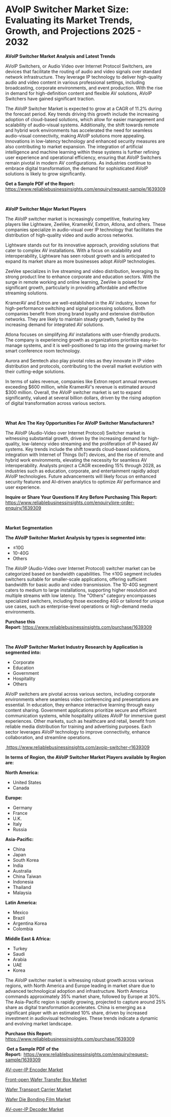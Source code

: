 <p><h1>AVoIP Switcher Market Size: Evaluating its Market Trends, Growth, and Projections 2025 - 2032</h1></p><p><strong>AVoIP Switcher Market Analysis and Latest Trends</strong></p>
<p><p>AVoIP Switchers, or Audio Video over Internet Protocol Switchers, are devices that facilitate the routing of audio and video signals over standard network infrastructure. They leverage IP technology to deliver high-quality audio and video content in various professional settings, including broadcasting, corporate environments, and event production. With the rise in demand for high-definition content and flexible AV solutions, AVoIP Switchers have gained significant traction.</p><p>The AVoIP Switcher Market is expected to grow at a CAGR of 11.2% during the forecast period. Key trends driving this growth include the increasing adoption of cloud-based solutions, which allow for easier management and scalability of audio-visual systems. Additionally, the shift towards remote and hybrid work environments has accelerated the need for seamless audio-visual connectivity, making AVoIP solutions more appealing. Innovations in low-latency technology and enhanced security measures are also contributing to market expansion. The integration of artificial intelligence and machine learning within these systems is further refining user experience and operational efficiency, ensuring that AVoIP Switchers remain pivotal in modern AV configurations. As industries continue to embrace digital transformation, the demand for sophisticated AVoIP solutions is likely to grow significantly.</p></p>
<p><strong>Get a Sample PDF of the Report:&nbsp;</strong> <a href="https://www.reliablebusinessinsights.com/enquiry/request-sample/1639309?utm_campaign=950&utm_medium=2&utm_source=Github&utm_content=ia&utm_term=12022025&utm_id=avoip-switcher">https://www.reliablebusinessinsights.com/enquiry/request-sample/1639309</a></p>
<p>&nbsp;</p>
<p><strong>AVoIP Switcher Major Market Players</strong></p>
<p><p>The AVoIP switcher market is increasingly competitive, featuring key players like Lightware, ZeeVee, KramerAV, Extron, Atlona, and others. These companies specialize in audio-visual over IP technology that facilitates the distribution of high-quality video and audio across networks.</p><p>Lightware stands out for its innovative approach, providing solutions that cater to complex AV installations. With a focus on scalability and interoperability, Lightware has seen robust growth and is anticipated to expand its market share as more businesses adopt AVoIP technologies.</p><p>ZeeVee specializes in live streaming and video distribution, leveraging its strong product line to enhance corporate and education sectors. With the surge in remote working and online learning, ZeeVee is poised for significant growth, particularly in providing affordable and effective streaming solutions.</p><p>KramerAV and Extron are well-established in the AV industry, known for high-performance switching and signal processing solutions. Both companies benefit from strong brand loyalty and extensive distribution networks. They are likely to maintain steady growth, fueled by the increasing demand for integrated AV solutions.</p><p>Atlona focuses on simplifying AV installations with user-friendly products. The company is experiencing growth as organizations prioritize easy-to-manage systems, and it is well-positioned to tap into the growing market for smart conference room technology.</p><p>Aurora and Semtech also play pivotal roles as they innovate in IP video distribution and protocols, contributing to the overall market evolution with their cutting-edge solutions.</p><p>In terms of sales revenue, companies like Extron report annual revenues exceeding $600 million, while KramerAV's revenue is estimated around $300 million. Overall, the AVoIP switcher market is set to expand significantly, valued at several billion dollars, driven by the rising adoption of digital transformation across various sectors.</p></p>
<p>&nbsp;</p>
<p><strong>What Are The Key Opportunities For AVoIP Switcher Manufacturers?</strong></p>
<p><p>The AVoIP (Audio-Video over Internet Protocol) Switcher market is witnessing substantial growth, driven by the increasing demand for high-quality, low-latency video streaming and the proliferation of IP-based AV systems. Key trends include the shift towards cloud-based solutions, integration with Internet of Things (IoT) devices, and the rise of remote and hybrid work environments, elevating the necessity for seamless AV interoperability. Analysts project a CAGR exceeding 15% through 2028, as industries such as education, corporate, and entertainment rapidly adopt AVoIP technologies. Future advancements will likely focus on enhanced security features and AI-driven analytics to optimize AV performance and user experience.</p></p>
<p><strong>Inquire or Share Your Questions If Any Before Purchasing This Report:</strong> <a href="https://www.reliablebusinessinsights.com/enquiry/pre-order-enquiry/1639309?utm_campaign=950&utm_medium=2&utm_source=Github&utm_content=ia&utm_term=12022025&utm_id=avoip-switcher">https://www.reliablebusinessinsights.com/enquiry/pre-order-enquiry/1639309</a></p>
<p>&nbsp;</p>
<p><strong>Market Segmentation</strong></p>
<p><strong>The AVoIP Switcher Market Analysis by types is segmented into:</strong></p>
<p><ul><li>≤10G</li><li>10-40G</li><li>Others</li></ul></p>
<p><p>The AVoIP (Audio-Video over Internet Protocol) switcher market can be categorized based on bandwidth capabilities. The ≤10G segment includes switchers suitable for smaller-scale applications, offering sufficient bandwidth for basic audio and video transmission. The 10-40G segment caters to medium to large installations, supporting higher resolution and multiple streams with low latency. The "Others" category encompasses specialized switchers, including those exceeding 40G or tailored for unique use cases, such as enterprise-level operations or high-demand media environments.</p></p>
<p><strong>Purchase this Report:&nbsp;</strong><a href="https://www.reliablebusinessinsights.com/purchase/1639309?utm_campaign=950&utm_medium=2&utm_source=Github&utm_content=ia&utm_term=12022025&utm_id=avoip-switcher">https://www.reliablebusinessinsights.com/purchase/1639309</a></p>
<p>&nbsp;</p>
<p><strong>The AVoIP Switcher Market Industry Research by Application is segmented into:</strong></p>
<p><ul><li>Corporate</li><li>Education</li><li>Government</li><li>Hospitality</li><li>Others</li></ul></p>
<p><p>AVoIP switchers are pivotal across various sectors, including corporate environments where seamless video conferencing and presentations are essential. In education, they enhance interactive learning through easy content sharing. Government applications prioritize secure and efficient communication systems, while hospitality utilizes AVoIP for immersive guest experiences. Other markets, such as healthcare and retail, benefit from reliable media distribution for training and advertising purposes. Each sector leverages AVoIP technology to improve connectivity, enhance collaboration, and streamline operations.</p></p>
<p><a href="https://www.reliablebusinessinsights.com/avoip-switcher-r1639309?utm_campaign=950&utm_medium=2&utm_source=Github&utm_content=ia&utm_term=12022025&utm_id=avoip-switcher">&nbsp;https://www.reliablebusinessinsights.com/avoip-switcher-r1639309</a></p>
<p><strong>In terms of Region, the AVoIP Switcher Market Players available by Region are:</strong></p>
<p>
    <p> <strong> North America: </strong>
        <ul>
            <li>United States</li>
            <li>Canada</li>
        </ul>
        </p> 
    <p> <strong> Europe: </strong>
        <ul>
            <li>Germany</li>
            <li>France</li>
            <li>U.K.</li>
            <li>Italy</li>
            <li>Russia</li>
        </ul>
        </p> 
    <p> <strong> Asia-Pacific: </strong>
        <ul>
            <li>China</li>
            <li>Japan</li>
            <li>South Korea</li>
            <li>India</li>
            <li>Australia</li>
            <li>China Taiwan</li>
            <li>Indonesia</li>
            <li>Thailand</li>
            <li>Malaysia</li>
        </ul>
        </p> 
    <p> <strong> Latin America: </strong>
        <ul>
            <li>Mexico</li>
            <li>Brazil</li>
            <li>Argentina Korea</li>
            <li>Colombia</li>
        </ul>
        </p> 
    <p> <strong> Middle East & Africa: </strong>
        <ul>
            <li>Turkey</li>
            <li>Saudi</li>
            <li>Arabia</li>
            <li>UAE</li>
            <li>Korea</li>
        </ul>
    </p>
    </p>
<p><p>The AVoIP switcher market is witnessing robust growth across various regions, with North America and Europe leading in market share due to advanced technological adoption and infrastructure. North America commands approximately 35% market share, followed by Europe at 30%. The Asia-Pacific region is rapidly growing, projected to capture around 25% share as digital transformation accelerates. China is emerging as a significant player with an estimated 10% share, driven by increased investment in audiovisual technologies. These trends indicate a dynamic and evolving market landscape.</p></p>
<p><strong>Purchase this Report: </strong><a href="https://www.reliablebusinessinsights.com/purchase/1639309?utm_campaign=950&utm_medium=2&utm_source=Github&utm_content=ia&utm_term=12022025&utm_id=avoip-switcher">https://www.reliablebusinessinsights.com/purchase/1639309</a></p>
<p>&nbsp;<strong>Get a Sample PDF of the Report:&nbsp;&nbsp;</strong><a href="https://www.reliablebusinessinsights.com/enquiry/request-sample/1639309?utm_campaign=950&utm_medium=2&utm_source=Github&utm_content=ia&utm_term=12022025&utm_id=avoip-switcher">https://www.reliablebusinessinsights.com/enquiry/request-sample/1639309</a></p>
<p><strong></strong></p>
<p><p><a href="https://github.com/kovasovitzzg/Market-Research-Report-List-1/blob/main/av-over-ip-encoder-market.md?utm_campaign=950&utm_medium=2&utm_source=Github&utm_content=ia&utm_term=12022025&utm_id=avoip-switcher">AV-over-IP Encoder Market</a></p><p><a href="https://github.com/zsibaqalia/Market-Research-Report-List-1/blob/main/front-open-wafer-transfer-box-market.md?utm_campaign=950&utm_medium=2&utm_source=Github&utm_content=ia&utm_term=12022025&utm_id=avoip-switcher">Front-open Wafer Transfer Box Market</a></p><p><a href="https://github.com/palenjeppecd/Market-Research-Report-List-1/blob/main/wafer-transport-carrier-market.md?utm_campaign=950&utm_medium=2&utm_source=Github&utm_content=ia&utm_term=12022025&utm_id=avoip-switcher">Wafer Transport Carrier Market</a></p><p><a href="https://github.com/raaschadonle/Market-Research-Report-List-1/blob/main/wafer-die-bonding-film-market.md?utm_campaign=950&utm_medium=2&utm_source=Github&utm_content=ia&utm_term=12022025&utm_id=avoip-switcher">Wafer Die Bonding Film Market</a></p><p><a href="https://github.com/yoshih12/Market-Research-Report-List-4/blob/main/av-over-ip-decoder-market.md?utm_campaign=950&utm_medium=2&utm_source=Github&utm_content=ia&utm_term=12022025&utm_id=avoip-switcher">AV-over-IP Decoder Market</a></p></p>
